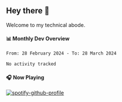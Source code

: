 ## Hey there 👋

Welcome to my technical abode.

#### 📊 Monthly Dev Overview
<!--START_SECTION:waka-->

```txt
From: 28 February 2024 - To: 28 March 2024

No activity tracked
```

<!--END_SECTION:waka-->

#### 🎧 Now Playing

[![spotify-github-profile](https://spotify-github-profile.vercel.app/api/view?uid=james2mid&cover_image=true&theme=natemoo-re)](https://open.spotify.com/user/james2mid?si=2b3baf2b09cb499e)
